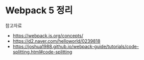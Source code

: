 # Webpack 5 정리



참고자료

- https://webpack.js.org/concepts/
- https://d2.naver.com/helloworld/0239818
- https://joshua1988.github.io/webpack-guide/tutorials/code-splitting.html#code-splitting


